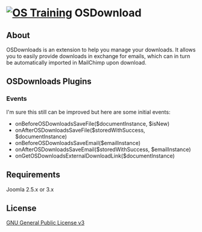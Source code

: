 [![OS Training](http://www.ostraining.com/templates/ostraining/images/logo.png)](http://www.ostraining.com)
OSDownload
============

## About

OSDownloads is an extension to help you manage your downloads. It allows you to easily provide downloads in exchange for emails, which can in turn be automatically imported in MailChimp upon download.

## OSDownloads Plugins

### Events

I'm sure this still can be improved but here are some initial events:

* onBeforeOSDownloadsSaveFile($documentInstance, $isNew)
* onAfterOSDownloadsSaveFile($storedWithSuccess, $documentInstance)
* onBeforeOSDownloadsSaveEmail($emailInstance)
* onAfterOSDownloadsSaveEmail($storedWithSuccess, $emailInstance)
* onGetOSDownloadsExternalDownloadLink($documentInstance)

## Requirements

Joomla 2.5.x or 3.x

## License

[GNU General Public License v3](http://www.gnu.org/copyleft/gpl.html)
